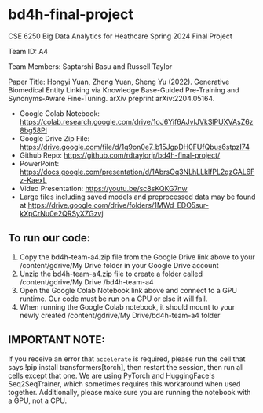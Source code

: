 # bd4h-final-project
CSE 6250 Big Data Analytics for Heathcare 
Spring 2024
Final Project

Team ID:  A4

Team Members:  Saptarshi Basu and Russell Taylor

Paper Title:  Hongyi Yuan, Zheng Yuan, Sheng Yu (2022). Generative Biomedical Entity Linking via Knowledge Base-Guided Pre-Training and Synonyms-Aware Fine-Tuning. arXiv preprint arXiv:2204.05164.

* Google Colab Notebook:  https://colab.research.google.com/drive/1oJ6Yif6AJvIJVkSlPUXVAsZ6z8bg58Pl
* Google Drive Zip File: https://drive.google.com/file/d/1q9on0e7_b15JgpDH0FUfQbus6stpzI74
* Github Repo: https://github.com/rdtaylorjr/bd4h-final-project/
* PowerPoint: https://docs.google.com/presentation/d/1AbrsOq3NLhLLklfPL2qzGAL6Fz-KaexL
* Video Presentation: https://youtu.be/sc8sKQKG7nw
* Large files including saved models and preprocessed data may be found at https://drive.google.com/drive/folders/1MWd_EDO5sur-kXpCrNu0e2QRSyXZGzvj

## To run our code:
1. Copy the bd4h-team-a4.zip file from the Google Drive link above to your /content/gdrive/My Drive folder in your Google Drive account
2. Unzip the bd4h-team-a4.zip file to create a folder called /content/gdrive/My Drive /bd4h-team-a4
3. Open the Google Colab Notebook link above and connect to a GPU runtime. Our code must be run on a GPU or else it will fail.
4. When running the Google Colab notebook, it should mount to your newly created /content/gdrive/My Drive/bd4h-team-a4 folder

## IMPORTANT NOTE:
If you receive an error that `accelerate` is required, please run the cell that says !pip install transformers[torch], then restart the session, then run all cells except that one. We are using PyTorch and HuggingFace's Seq2SeqTrainer, which sometimes requires this workaround when used together. Additionally, please make sure you are running the notebook with a GPU, not a CPU.
